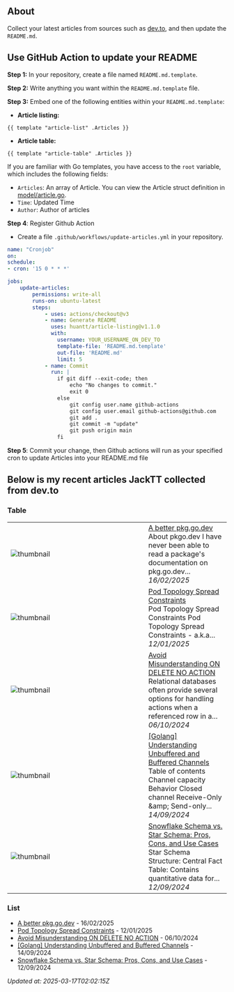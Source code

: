 ## About
Collect your latest articles from sources such as [dev.to](https://dev.to), and then update the `README.md`.

## Use GitHub Action to update your README

**Step 1:** In your repository, create a file named `README.md.template`.

**Step 2:** Write anything you want within the `README.md.template` file.

**Step 3:** Embed one of the following entities within your `README.md.template`:

- **Article listing:**
```shell
{{ template "article-list" .Articles }}
```
- **Article table:**
```shell
{{ template "article-table" .Articles }}
```

If you are familiar with Go templates, you have access to the `root` variable, which includes the following fields:

- `Articles`: An array of Article. You can view the Article struct definition in [model/article.go](model/article.go).
- `Time`: Updated Time
- `Author`: Author of articles

**Step 4**: Register Github Action
- Create a file `.github/workflows/update-articles.yml` in your repository.
```yml
name: "Cronjob"
on:
schedule:
- cron: '15 0 * * *'

jobs:
    update-articles:
        permissions: write-all
        runs-on: ubuntu-latest
        steps:
            - uses: actions/checkout@v3
            - name: Generate README
              uses: huantt/article-listing@v1.1.0
              with:
                username: YOUR_USERNAME_ON_DEV_TO                
                template-file: 'README.md.template'
                out-file: 'README.md'
                limit: 5
            - name: Commit
              run: |
                if git diff --exit-code; then
                    echo "No changes to commit."
                    exit 0
                else
                    git config user.name github-actions
                    git config user.email github-actions@github.com
                    git add .
                    git commit -m "update"
                    git push origin main
                fi
```

**Step 5**: Commit your change, then Github actions will run as your specified cron to update Articles into your README.md file

## Below is my recent articles JackTT collected from dev.to
### Table


<table>
        <tr>
            <td width="300px"><img src="https://media2.dev.to/dynamic/image/width=1000,height=420,fit=cover,gravity=auto,format=auto/https%3A%2F%2Fdev-to-uploads.s3.amazonaws.com%2Fuploads%2Farticles%2Fz4mwymfyiy1d2jgrweca.png" alt="thumbnail"></td>
            <td>
                <a href="https://dev.to/jacktt/a-better-pkggodev-hip">A better pkg.go.dev</a>
                <div>About pkgo.dev   I have never been able to read a package&#39;s documentation on pkg.go.dev...</div>
                <div><i>16/02/2025</i></div>
            </td>
        </tr>
        <tr>
            <td width="300px"><img src="https://media2.dev.to/dynamic/image/width=1000,height=420,fit=cover,gravity=auto,format=auto/https%3A%2F%2Fdev-to-uploads.s3.amazonaws.com%2Fuploads%2Farticles%2F3wrh7ita355fq7dzzto1.png" alt="thumbnail"></td>
            <td>
                <a href="https://dev.to/jacktt/pod-topology-spread-constraints-2pd7">Pod Topology Spread Constraints</a>
                <div>Pod Topology Spread Constraints   Pod Topology Spread Constraints - a.k.a...</div>
                <div><i>12/01/2025</i></div>
            </td>
        </tr>
        <tr>
            <td width="300px"><img src="data/images/default-thumbnail.png" alt="thumbnail"></td>
            <td>
                <a href="https://dev.to/jacktt/avoid-misunderstanding-on-delete-no-action-gcj">Avoid Misunderstanding ON DELETE NO ACTION</a>
                <div>Relational databases often provide several options for handling actions when a referenced row in a...</div>
                <div><i>06/10/2024</i></div>
            </td>
        </tr>
        <tr>
            <td width="300px"><img src="data/images/default-thumbnail.png" alt="thumbnail"></td>
            <td>
                <a href="https://dev.to/jacktt/golang-understanding-unbuffered-and-buffered-channels-35bh">[Golang] Understanding Unbuffered and Buffered Channels</a>
                <div>Table of contents    Channel capacity Behavior Closed channel Receive-Only &amp;amp; Send-only...</div>
                <div><i>14/09/2024</i></div>
            </td>
        </tr>
        <tr>
            <td width="300px"><img src="data/images/default-thumbnail.png" alt="thumbnail"></td>
            <td>
                <a href="https://dev.to/jacktt/snowflake-schema-vs-star-schema-pros-cons-and-use-cases-34p9">Snowflake Schema vs. Star Schema: Pros, Cons, and Use Cases</a>
                <div>Star Schema            Structure:     Central Fact Table: Contains quantitative data for...</div>
                <div><i>12/09/2024</i></div>
            </td>
        </tr>
</table>


### List

- [A better pkg.go.dev](https://dev.to/jacktt/a-better-pkggodev-hip) - 16/02/2025
- [Pod Topology Spread Constraints](https://dev.to/jacktt/pod-topology-spread-constraints-2pd7) - 12/01/2025
- [Avoid Misunderstanding ON DELETE NO ACTION](https://dev.to/jacktt/avoid-misunderstanding-on-delete-no-action-gcj) - 06/10/2024
- [[Golang] Understanding Unbuffered and Buffered Channels](https://dev.to/jacktt/golang-understanding-unbuffered-and-buffered-channels-35bh) - 14/09/2024
- [Snowflake Schema vs. Star Schema: Pros, Cons, and Use Cases](https://dev.to/jacktt/snowflake-schema-vs-star-schema-pros-cons-and-use-cases-34p9) - 12/09/2024

*Updated at: 2025-03-17T02:02:15Z*